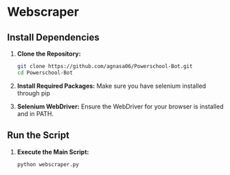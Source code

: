 # Webscraper

## Install Dependencies
1. **Clone the Repository:**
   ```bash
   git clone https://github.com/agnasa06/Powerschool-Bot.git
   cd Powerschool-Bot
   ```

2. **Install Required Packages:**
   Make sure you have selenium installed through pip

3. **Selenium WebDriver:**
   Ensure the WebDriver for your browser is installed and in PATH.

## Run the Script

1. **Execute the Main Script:**
   ```bash
   python webscraper.py
   ```